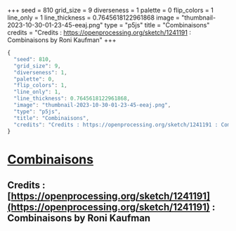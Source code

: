 +++
seed = 810
grid_size = 9
diverseness = 1
palette = 0
flip_colors = 1
line_only = 1
line_thickness = 0.7645618122961868
image = "thumbnail-2023-10-30-01-23-45-eeaj.png"
type = "p5js"
title = "Combinaisons"
credits = "Credits : https://openprocessing.org/sketch/1241191 : Combinaisons by Roni Kaufman"
+++




~~~javascript
{
  "seed": 810,
  "grid_size": 9,
  "diverseness": 1,
  "palette": 0,
  "flip_colors": 1,
  "line_only": 1,
  "line_thickness": 0.7645618122961868,
  "image": "thumbnail-2023-10-30-01-23-45-eeaj.png",
  "type": "p5js",
  "title": "Combinaisons",
  "credits": "Credits : https://openprocessing.org/sketch/1241191 : Combinaisons by Roni Kaufman"
}
~~~



# [Combinaisons](https://openprocessing.org/sketch/2065396)

## Credits : [https://openprocessing.org/sketch/1241191](https://openprocessing.org/sketch/1241191) : Combinaisons by Roni Kaufman 

